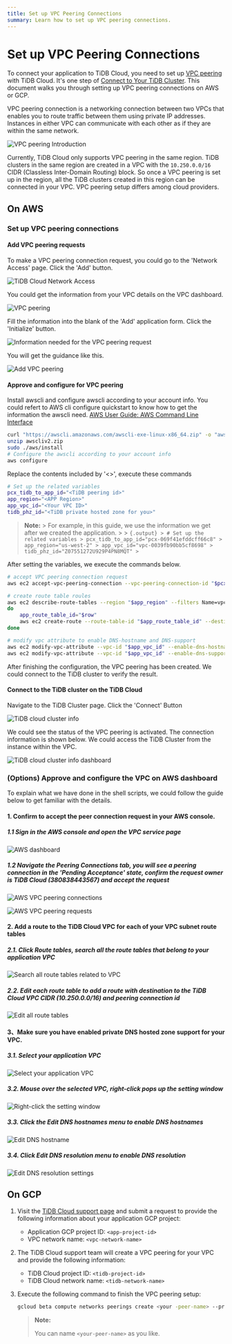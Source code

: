 ```yaml
---
title: Set up VPC Peering Connections
summary: Learn how to set up VPC peering connections.
---
```


# Set up VPC Peering Connections

To connect your application to TiDB Cloud, you need to set up [VPC peering](glossary.md#vpc-peering) with TiDB Cloud. It's one step of [Connect to Your TiDB Cluster](connect-to-tidb-cluster.md). This document walks you through setting up VPC peering connections on AWS or GCP.

VPC peering connection is a networking connection between two VPCs that enables you to route traffic between them using private IP addresses. Instances in either VPC can communicate with each other as if they are within the same network.

![VPC peering Introduction](media/vpc-peering/vpc-peering-topology.png)

Currently, TiDB Cloud only supports VPC peering in the same region. TiDB clusters in the same region are created in a VPC with the `10.250.0.0/16` CIDR (Classless Inter-Domain Routing) block. So once a VPC peering is set up in the region, all the TiDB clusters created in this region can be connected in your VPC. VPC peering setup differs among cloud providers.

## On AWS

### Set up VPC peering connections

#### Add VPC peering requests

To make a VPC peering connection request, you could go to the 'Network Access' page. Click the 'Add' button.

![TiDB Cloud Network Access](media/vpc-peering/tidb-cloud-network-access-dashboard.png)

You could get the information from your VPC details on the VPC dashboard.

![VPC peering](media/vpc-peering/vpc-peering-creating-infos.png)

Fill the information into the blank of the 'Add' application form. Click the 'Initialize' button.

![Information needed for the VPC peering request](media/vpc-peering/tidb-cloud-vpc-peering-create-dashboard.png)

You will get the guidance like this.

![Add VPC peering](media/vpc-peering/tidb-cloud-vpc-peering-env-check-information.png)

#### Approve and configure for VPC peering

Install awscli and configure awscli according to your account info. You could refert to AWS cli configure quickstart to know how to get the information the awscli need. [AWS User Guide: AWS Command Line Interface](https://docs.aws.amazon.com/cli/latest/userguide/cli-configure-quickstart.html)

```{.bash .copyable}
curl "https://awscli.amazonaws.com/awscli-exe-linux-x86_64.zip" -o "awscliv2.zip"
unzip awscliv2.zip
sudo ./aws/install
# Configure the awscli according to your account info
aws configure
```

Replace the contents included by '<>', execute these commands

```{.bash .copyable}
# Set up the related variables
pcx_tidb_to_app_id="<TiDB peering id>"
app_region="<APP Region>"
app_vpc_id="<Your VPC ID>"
tidb_phz_id="<TiDB private hosted zone for you>"
```

> **Note:**
    > For example, in this guide, we use the information we get after we created the application.
    >
    > ```{.output}
    > # Set up the related variables
    > pcx_tidb_to_app_id="pcx-069f41efddcff66c8"
    > app_region="us-west-2"
    > app_vpc_id="vpc-0039fb90bb5cf8698"
    > tidb_phz_id="Z07551272U929P4PN8MQT"
    > ```

After setting the variables, we execute the commands below.

```{.bash .copyable}
# accept VPC peering connection request
aws ec2 accept-vpc-peering-connection --vpc-peering-connection-id "$pcx_tidb_to_app_id"

# create route table roules
aws ec2 describe-route-tables --region "$app_region" --filters Name=vpc-id,Values="$app_vpc_id" --query 'RouteTables[*].RouteTableId' --output text|xargs -d "\t" -n 1|  while read row
do
    app_route_table_id="$row"
    aws ec2 create-route --route-table-id "$app_route_table_id" --destination-cidr-block 10.250.0.0/16 --vpc-peering-connection-id "$pcx_tidb_to_app_id"
done

# modify vpc attribute to enable DNS-hostname and DNS-support
aws ec2 modify-vpc-attribute --vpc-id "$app_vpc_id" --enable-dns-hostnames
aws ec2 modify-vpc-attribute --vpc-id "$app_vpc_id" --enable-dns-support
```

After finishing the configuration, the VPC peering has been created. We could connect to the TiDB cluster to verify the result.

#### Connect to the TiDB cluster on the TiDB Cloud

Navigate to the TiDB Cluster page. Click the 'Connect' Button

![TiDB cloud cluster info](media/vpc-peering/tidb-cloud-cluster-info-connect-button.png)

We could see the status of the VPC peering is activated. The connection information is shown below. We could access the TiDB Cluster from the instance within the VPC.

![TiDB cloud cluster info dashboard](media/vpc-peering/tidb-cloud-cluster-info-connection-info-dashboard.png)

### (Options) Approve and configure the VPC on AWS dashboard

To explain what we have done in the shell scripts, we could follow the guide below to get familiar with the details.

#### 1. Confirm to accept the peer connection request in your AWS console.

##### 1.1 Sign in the AWS console and open the VPC service page

![AWS dashboard](media/vpc-peering/aws-vpc-guide-1.jpg)

##### 1.2 Navigate the Peering Connections tab, you will see a peering connection in the 'Pending Acceptance' state, confirm the request owner is TiDB Cloud (380838443567) and accept the request

![AWS VPC peering connections](media/vpc-peering/aws-vpc-guide-2.jpg)

![AWS VPC peering requests](media/vpc-peering/aws-vpc-guide-3.png)

#### 2. Add a route to the TiDB Cloud VPC for each of your VPC subnet route tables

##### 2.1. Click Route tables, search all the route tables that belong to your application VPC

![Search all route tables related to VPC](media/vpc-peering/aws-vpc-guide-4.png)

##### 2.2. Edit each route table to add a route with destination to the TiDB Cloud VPC CIDR (10.250.0.0/16) and peering connection id

![Edit all route tables](media/vpc-peering/aws-vpc-guide-5.png)

#### 3、Make sure you have enabled private DNS hosted zone support for your VPC.

##### 3.1. Select your application VPC

![Select your application VPC](media/vpc-peering/aws-vpc-guide-6.png)

##### 3.2. Mouse over the selected VPC, right-click pops up the setting window

![Right-click the setting window](media/vpc-peering/aws-vpc-guide-7.png)

##### 3.3. Click the Edit DNS hostnames menu to enable DNS hostnames

![Edit DNS hostname](media/vpc-peering/aws-vpc-guide-8.png)

##### 3.4. Click Edit DNS resolution menu to enable DNS resolution

![Edit DNS resolution settings](media/vpc-peering/aws-vpc-guide-9.png)

## On GCP

1. Visit the [TiDB Cloud support page](https://support.pingcap.com) and submit a request to provide the following information about your application GCP project:

    - Application GCP project ID: `<app-project-id>`
    - VPC network name: `<vpc-network-name>`

2. The TiDB Cloud support team will create a VPC peering for your VPC and provide the following information:

    - TiDB Cloud project ID: `<tidb-project-id>`
    - TiDB Cloud network name: `<tidb-network-name>`

3. Execute the following command to finish the VPC peering setup:

    ```{.bash copyable}
    gcloud beta compute networks peerings create <your -peer-name> --project <app-project-id> --network <vpc-network-name> --peer-project <tidb-project-id> --peer-network <tidb-network-name>
    ```

    > **Note:**
    >
    > You can name `<your-peer-name>` as you like.
